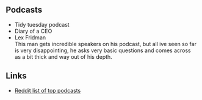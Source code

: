 
## Podcasts

* Tidy tuesday podcast
* Diary of a CEO
* Lex Fridman  
This man gets incredible speakers on his podcast, but all ive seen so far is very disappointing, he asks very basic questions and comes across as a bit thick and way out of his depth. 

## Links
* [Reddit list of top podcasts](https://www.reddit.com/r/podcasts/comments/75ilo5/ive_spent_three_years_listening_to_podcasts/)